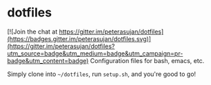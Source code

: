 # dotfiles

[![Join the chat at https://gitter.im/peterasujan/dotfiles](https://badges.gitter.im/peterasujan/dotfiles.svg)](https://gitter.im/peterasujan/dotfiles?utm_source=badge&utm_medium=badge&utm_campaign=pr-badge&utm_content=badge)
Configuration files for bash, emacs, etc.

Simply clone into `~/dotfiles`, run `setup.sh`, and you're good to go!
